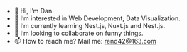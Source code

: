 - 👋 Hi, I’m Dan.
- 👀 I’m interested in Web Development, Data Visualization.
- 🌱 I’m currently learning Nest.js, Nuxt.js and Nest.js.
- 💞️ I’m looking to collaborate on funny things.
- 📫 How to reach me? Mail me: rend42@163.com

<!---
REND42/REND42 is a ✨ special ✨ repository because its `README.md` (this file) appears on your GitHub profile.
You can click the Preview link to take a look at your changes.
--->
